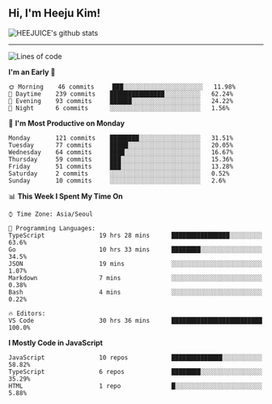 ## Hi, I'm Heeju Kim!

![HEEJUICE's github stats](https://github-readme-stats.vercel.app/api?username=HEEJUICE&show_icons=true)

---
<!--START_SECTION:waka-->
![Lines of code](https://img.shields.io/badge/From%20Hello%20World%20I%27ve%20Written-20.7%20million%20lines%20of%20code-blue)

**I'm an Early 🐤** 

```text
🌞 Morning    46 commits     ███░░░░░░░░░░░░░░░░░░░░░░   11.98% 
🌆 Daytime    239 commits    ███████████████░░░░░░░░░░   62.24% 
🌃 Evening    93 commits     ██████░░░░░░░░░░░░░░░░░░░   24.22% 
🌙 Night      6 commits      ░░░░░░░░░░░░░░░░░░░░░░░░░   1.56%

```
📅 **I'm Most Productive on Monday** 

```text
Monday       121 commits    ████████░░░░░░░░░░░░░░░░░   31.51% 
Tuesday      77 commits     █████░░░░░░░░░░░░░░░░░░░░   20.05% 
Wednesday    64 commits     ████░░░░░░░░░░░░░░░░░░░░░   16.67% 
Thursday     59 commits     ███░░░░░░░░░░░░░░░░░░░░░░   15.36% 
Friday       51 commits     ███░░░░░░░░░░░░░░░░░░░░░░   13.28% 
Saturday     2 commits      ░░░░░░░░░░░░░░░░░░░░░░░░░   0.52% 
Sunday       10 commits     ░░░░░░░░░░░░░░░░░░░░░░░░░   2.6%

```


📊 **This Week I Spent My Time On** 

```text
⌚︎ Time Zone: Asia/Seoul

💬 Programming Languages: 
TypeScript               19 hrs 28 mins      ████████████████░░░░░░░░░   63.6% 
Go                       10 hrs 33 mins      ████████░░░░░░░░░░░░░░░░░   34.5% 
JSON                     19 mins             ░░░░░░░░░░░░░░░░░░░░░░░░░   1.07% 
Markdown                 7 mins              ░░░░░░░░░░░░░░░░░░░░░░░░░   0.38% 
Bash                     4 mins              ░░░░░░░░░░░░░░░░░░░░░░░░░   0.22%

🔥 Editors: 
VS Code                  30 hrs 36 mins      █████████████████████████   100.0%

```

**I Mostly Code in JavaScript** 

```text
JavaScript               10 repos            ██████████████░░░░░░░░░░░   58.82% 
TypeScript               6 repos             ████████░░░░░░░░░░░░░░░░░   35.29% 
HTML                     1 repo              █░░░░░░░░░░░░░░░░░░░░░░░░   5.88%

```



<!--END_SECTION:waka-->
